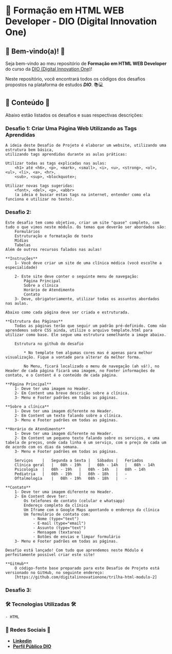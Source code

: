 # 🚀 Formação em HTML WEB Developer - DIO (Digital Innovation One)

## 🎉 Bem-vindo(a)! 🎉

  Seja bem-vindo ao meu repositório de **Formação em HTML WEB Developer** do curso da [DIO (Digital Innovation One)](https://www.dio.me)!

  Neste repositório, você encontrará todos os códigos dos desafios propostos na plataforma de estudos **_DIO_**. 📚💻


## 📂 Conteúdo 📂

  Abaixo estão listados os desafios e suas respectivas descrições:

### Desafio 1: Criar Uma Página Web Utilizando as Tags Aprendidas

	A ideia deste Desafio de Projeto é elaborar um website, utilizando uma estrutura bem básica, 
 	utilizando tags aprendidas durante as aulas práticas:
 
	Utilizar todas as tags explicadas nas aulas:
 		<h1> até <h6>, <p>, <mark>, <small>, <i>, <u>, <strong>, <ol>, <ul>, <li>, <a>, <hr>, 
   		<sub>, <sup>, <blockquote>;
   
	Utilizar novas tags sugeridas: 
 		<font>, <del>, <p>, <abbr> 
   		(a ideia é buscar estas tags na internet, entender como ela funciona e utilizar no texto).

### Desafio 2:

	Este desafio tem como objetivo, criar um site "quase" completo, com tudo o que vimos neste módulo. Os temas que deverão ser abordados são:
		Formulários
		Estruturação e formatação de texto
		Mídias
		Tabelas
	Além de outros recursos falados nas aulas!
 
	**Instruções**
		1- Você deve criar um site de uma clínica médica (você escolhe a especialidade)

		2- Este site deve conter o seguinte menu de navegação:
			Página Principal
			Sobre a clínica
			Horário de Atendimento
			Contato
		3- Deve, obrigatoriamente, utilizar todas os assuntos abordados nas aulas.

	Abaixo como cada página deve ser criada e estruturada.

	**Estrutura das Páginas**
		Todas as páginas terão que seguir um padrão pré-definido. Como não aprendemos sobre CSS ainda, utilize o arquivo template.html para utilizar como base. Ele segue uma estrutura semelhante a image abaixo.

		Estrutura no github do desafio

			* No template tem algumas cores mas é apenas para melhor visualização. Fique a vontade para alterar da melhor forma.

			No Menu, ficará localizado o menu de navegação (ah vá!), no Header de cada página ficará uma imagem, no Footer informações de contato, e o Content é o conteúdo de cada página.

	**Página Principal**
		1- Deve ter uma imagem no Header.
		2- Em Content uma breve descrição sobre a clínica.
		3- Menu e Footer padrões em todas as páginas.

	**Sobre a clínica**
		1- Deve ter uma imagem diferente no Header.
		2- Em Content um texto falando sobre a clínica.
		3- Menu e Footer padrões em todas as páginas.

	**Horário de Atendimento**
		1- Deve ter uma imagem diferente no Header.
		2- Em Content um pequeno texto falando sobre os serviços, e uma tabela de preços, onde cada linha é um serviço, com o preço de cada um de acordo com os dias da semana.
		3- Menu e Footer padrões em todas as páginas.

		Serviços	|	Segunda a Sexta	|	Sábados	|	Feriados
		Clínica geral	|	08h - 19h	|	08h - 14h	|	08h - 14h
		Psicologia	|	08h - 19h	|	08h - 14h	|	08h - 14h
		Pediatria	|	08h - 19h	|	08h - 18h	|	-
		Oftalmologia	|	08h - 19h	08h - 18h	|	-
 
	**Contato**
		1- Deve ter uma imagem diferente no Header.
		2- Em Content deve ter:
			Os telefones de contato (celular e whatsapp)
			Endereço completo da clínica
			Um Iframe com o Google Maps apontando o endereço da clínica
			Um formulário de contato com:
				- Nome (type="text")
				- E-mail (type="email")
				- Assunto (type="text")
				- Mensagem (textarea)
				- Botões de envias e limpar formulário
		3- Menu e Footer padrões em todas as páginas.

	Desafio está lançado! Com tudo que aprendemos neste Módulo é perfeitamente possível criar este site!

	**GitHub**
		O código-fonte base preparado para este Desafio de Projeto está versionado no GitHub, no seguinte endereço:
		[https://github.com/digitalinnovationone/trilha-html-modulo-2]

### Desafio 3:


### 🛠️ Tecnologias Utilizadas 🛠️
    - HTML

### 📧 Redes Sociais 📧

- **[Linkedin](https://www.linkedin.com/in/adslustosa/)**
- **[Perfil Público DIO](https://www.dio.me/users/asdlustosa)**
